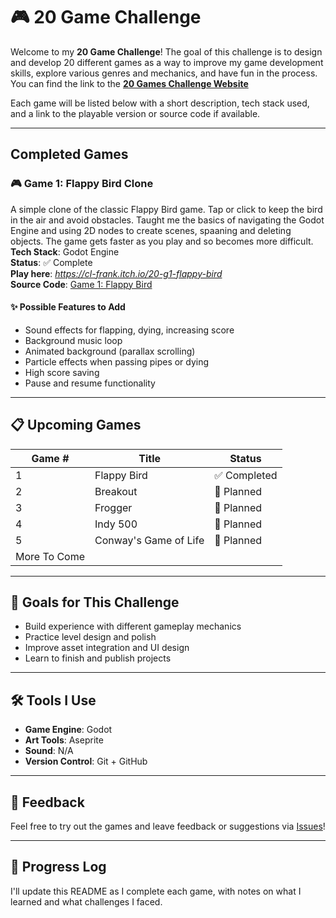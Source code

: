 # 🎮 20 Game Challenge

Welcome to my **20 Game Challenge**! The goal of this challenge is to design and develop 20 different games as a way to improve my game development skills, explore various genres and mechanics, and have fun in the process. You can find the link to the [**20 Games Challenge Website**](https://20_games_challenge.gitlab.io)

Each game will be listed below with a short description, tech stack used, and a link to the playable version or source code if available.

---

##  Completed Games

### 🎮 Game 1: Flappy Bird Clone
A simple clone of the classic Flappy Bird game. Tap or click to keep the bird in the air and avoid obstacles.
Taught me the basics of navigating the Godot Engine and using 2D nodes to create scenes, spaaning and deleting objects.
The game gets faster as you play and so becomes more difficult.
**Tech Stack**: Godot Engine  
**Status**: ✅ Complete  
**Play here**: *https://cl-frank.itch.io/20-g1-flappy-bird*  
**Source Code**: [Game 1: Flappy Bird](./game_1_flappy_bird/)

#### ✨ Possible Features to Add
- Sound effects for flapping, dying, increasing score
- Background music loop
- Animated background (parallax scrolling)
- Particle effects when passing pipes or dying
- High score saving
- Pause and resume functionality


---

## 📋 Upcoming Games

| Game # | Title         | Status     |
|--------|---------------|------------|
| 1      | Flappy Bird           | ✅ Completed |
| 2      | Breakout           | 🔲 Planned |
| 3      | Frogger           | 🔲 Planned |
| 4      | Indy 500           | 🔲 Planned |
| 5      | Conway's Game of Life           | 🔲 Planned |
| More To Come|

---

## 🧠 Goals for This Challenge
- Build experience with different gameplay mechanics
- Practice level design and polish
- Improve asset integration and UI design
- Learn to finish and publish projects

---

## 🛠 Tools I Use
- **Game Engine**: Godot
- **Art Tools**: Aseprite
- **Sound**: N/A
- **Version Control**: Git + GitHub

---

## 💬 Feedback
Feel free to try out the games and leave feedback or suggestions via [Issues](https://github.com/CL-Frank/20-Game-Challenge/issues)!

---

## 📅 Progress Log
I'll update this README as I complete each game, with notes on what I learned and what challenges I faced.
